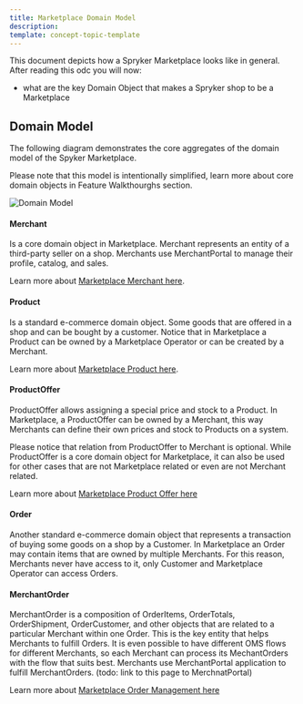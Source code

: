 ```yaml
---
title: Marketplace Domain Model
description:
template: concept-topic-template
---
```

This document depicts how a Spryker Marketplace looks like in general. After reading this odc you will now: 

- what are the key Domain Object that makes a Spryker shop to be a Marketplace

## Domain Model
The following diagram demonstrates the core aggregates of the domain model of the Spyker Marketplace.

Please note that this model is intentionally simplified, learn more about core domain objects in Feature Walkthourghs section.

![Domain Model](https://confluence-connect.gliffy.net/embed/image/02c4183f-2823-4371-ba91-aa5f9585998b.png?utm_medium=live&utm_source=custom)

#### Merchant
Is a core domain object in Marketplace. Merchant represents an entity of a third-party seller on a shop. Merchants use MerchantPortal to manage their profile, catalog, and sales. 

Learn more about [Marketplace Merchant here](/docs/marketplace/dev/feature-walkthroughs/202108.0/marketplace-merchant-feature-walkthrough.html).

#### Product
Is a standard e-commerce domain object. Some goods that are offered in a shop and can be bought by a customer. Notice that in Marketplace a Product can be owned by a Marketplace Operator or can be created by a Merchant.

Learn more about [Marketplace Product here](/docs/marketplace/dev/feature-walkthroughs/202108.0/marketplace-product-feature-walkthrough.html).

#### ProductOffer
ProductOffer allows assigning a special price and stock to a Product. In Marketplace, a ProductOffer can be owned by a Merchant, this way Merchants can define their own prices and stock to Products on a system.

Please notice that relation from ProductOffer to Merchant is optional. While ProductOffer is a core domain object for Marketplace, it can also be used for other cases that are not Marketplace related or even are not  Merchant related.

Learn more about [Marketplace Product Offer here](/docs/marketplace/dev/feature-walkthroughs/202108.0/marketplace-product-offer-feature-walkthrough/marketplace-product-offer-feature-walkthrough.html)

#### Order 
Another standard e-commerce domain object that represents a transaction of buying some goods on a shop by a Customer. In Marketplace an Order may contain items that are owned by multiple Merchants. For this reason, Merchants never have access to it, only Customer and Marketplace Operator can access Orders.

#### MerchantOrder 
MerchantOrder is a composition of OrderItems, OrderTotals, OrderShipment, OrderCustomer, and other objects that are related to a particular Merchant within one Order. This is the key entity that helps Merchants to fulfill Orders. It is even possible to have different OMS flows for different Merchants, so each Merchant can process its MechantOrders with the flow that suits best. Merchants use MerchantPortal application to fulfill MerchantOrders. (todo: link to this page to MerchnatPortal)

 
Learn more about [Marketplace Order Management here](/docs/marketplace/dev/feature-walkthroughs/202108.0/marketplace-order-management-feature-walkthrough.html#module-relations)
